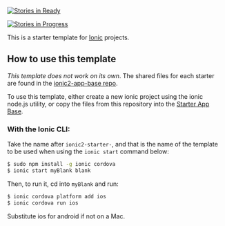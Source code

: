 [![Stories in Ready](https://badge.waffle.io/ilkeraksu16/Ionic3-Tetkik-Takip-Uygulamas-.png?label=ready&title=Ready)](https://waffle.io/ilkeraksu16/Ionic3-Tetkik-Takip-Uygulamas-?utm_source=badge)

[![Stories in Progress](https://badge.waffle.io/ilkeraksu16/Ionic3-Tetkik-Takip-Uygulamas-.png?label=done&title=Done)](https://waffle.io/ilkeraksu16/Ionic3-Tetkik-Takip-Uygulamas-?utm_source=badge)

This is a starter template for [Ionic](http://ionicframework.com/docs/) projects.

## How to use this template

*This template does not work on its own*. The shared files for each starter are found in the [ionic2-app-base repo](https://github.com/ionic-team/ionic2-app-base).

To use this template, either create a new ionic project using the ionic node.js utility, or copy the files from this repository into the [Starter App Base](https://github.com/ionic-team/ionic2-app-base).

### With the Ionic CLI:

Take the name after `ionic2-starter-`, and that is the name of the template to be used when using the `ionic start` command below:

```bash
$ sudo npm install -g ionic cordova
$ ionic start myBlank blank
```

Then, to run it, cd into `myBlank` and run:

```bash
$ ionic cordova platform add ios
$ ionic cordova run ios
```

Substitute ios for android if not on a Mac.

